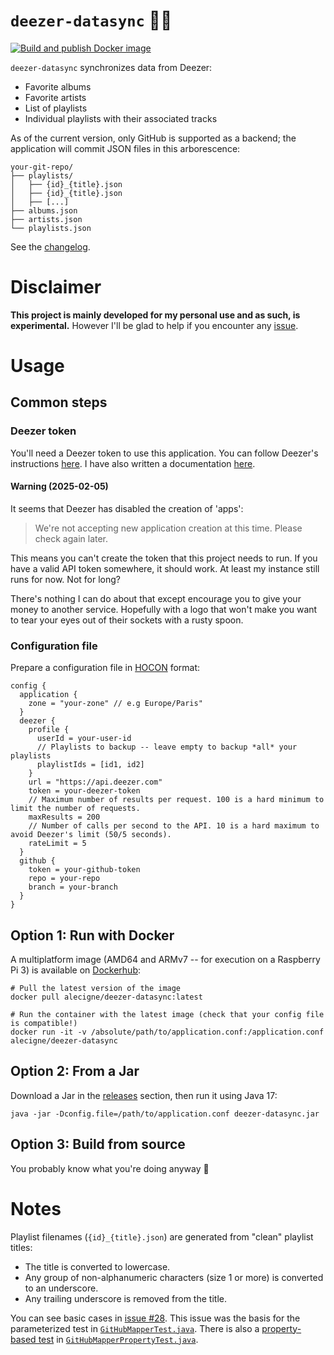 # `deezer-datasync` :musical_note::floppy_disk:

[![Build and publish Docker image](https://github.com/alecigne/deezer-datasync/actions/workflows/docker-publish.yml/badge.svg)](https://github.com/alecigne/deezer-datasync/actions/workflows/docker-publish.yml)

`deezer-datasync` synchronizes data from Deezer:

- Favorite albums
- Favorite artists
- List of playlists
- Individual playlists with their associated tracks

As of the current version, only GitHub is supported as a backend; the application will commit JSON
files in this arborescence:

```
your-git-repo/
├── playlists/
│   ├── {id}_{title}.json
│   ├── {id}_{title}.json
│   ├── [...]
├── albums.json
├── artists.json
└── playlists.json
```

See the [changelog][1].

# Disclaimer

**This project is mainly developed for my personal use and as such, is experimental.** However I'll
be glad to help if you encounter any [issue][2].

# Usage

## Common steps

### Deezer token

You'll need a Deezer token to use this application. You can follow Deezer's instructions [here][3].
I have also written a documentation [here][4].

#### Warning (2025-02-05)

It seems that Deezer has disabled the creation of 'apps':

> We're not accepting new application creation at this time. Please check again later.

This means you can't create the token that this project needs to run. If you have a valid API token
somewhere, it should work. At least my instance still runs for now. Not for long?

There's nothing I can do about that except encourage you to give your money to another service.
Hopefully with a logo that won't make you want to tear your eyes out of their sockets with a rusty
spoon.

### Configuration file

Prepare a configuration file in [HOCON][5] format:

``` hocon
config {
  application {
    zone = "your-zone" // e.g Europe/Paris"
  }
  deezer {
    profile {
      userId = your-user-id
      // Playlists to backup -- leave empty to backup *all* your playlists
      playlistIds = [id1, id2]
    }
    url = "https://api.deezer.com"
    token = your-deezer-token
    // Maximum number of results per request. 100 is a hard minimum to limit the number of requests.
    maxResults = 200
    // Number of calls per second to the API. 10 is a hard maximum to avoid Deezer's limit (50/5 seconds).
    rateLimit = 5
  }
  github {
    token = your-github-token
    repo = your-repo
    branch = your-branch
  }
}
```

## Option 1: Run with Docker

A multiplatform image (AMD64 and ARMv7 -- for execution on a Raspberry Pi 3) is available
on [Dockerhub][6]:

``` shell
# Pull the latest version of the image
docker pull alecigne/deezer-datasync:latest

# Run the container with the latest image (check that your config file is compatible!)
docker run -it -v /absolute/path/to/application.conf:/application.conf alecigne/deezer-datasync
```

## Option 2: From a Jar

Download a Jar in the [releases][7] section, then run it using Java 17:

``` shell
java -jar -Dconfig.file=/path/to/application.conf deezer-datasync.jar
```

## Option 3: Build from source

You probably know what you're doing anyway :slightly_smiling_face:

# Notes

Playlist filenames (`{id}_{title}.json`) are generated from "clean" playlist titles:

* The title is converted to lowercase.
* Any group of non-alphanumeric characters (size 1 or more) is converted to an underscore.
* Any trailing underscore is removed from the title.

You can see basic cases in [issue #28][8]. This issue was the basis for the parameterized test in
[`GitHubMapperTest.java`][9]. There is also a [property-based test][10] in
[`GitHubMapperPropertyTest.java`][11].

[1]: CHANGELOG.md

[2]: https://github.com/alecigne/deezer-datasync/issues

[3]: https://developers.deezer.com/api/oauth

[4]: https://lecigne.net/notes/deezer-token.html

[5]: https://github.com/lightbend/config/blob/main/HOCON.md

[6]: https://hub.docker.com/r/alecigne/deezer-datasync

[7]: https://github.com/alecigne/deezer-datasync/releases

[8]: https://github.com/alecigne/deezer-datasync/issues/28

[9]: https://github.com/alecigne/deezer-datasync/blob/master/src/test/java/net/lecigne/deezerdatasync/repository/destinations/github/GitHubMapperTest.java

[10]: https://en.wikipedia.org/wiki/Software_testing#Property_testing

[11]: https://github.com/alecigne/deezer-datasync/blob/master/src/test/java/net/lecigne/deezerdatasync/repository/destinations/github/GitHubMapperPropertyTest.java
